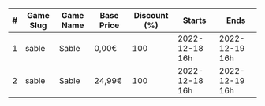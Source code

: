 |#|Game Slug|Game Name|Base Price|Discount (%)|Starts|Ends|
|---|---|---|---|---|---|---|
|1|sable|Sable|0,00€|100|2022-12-18 16h|2022-12-19 16h|
|2|sable|Sable|24,99€|100|2022-12-18 16h|2022-12-19 16h|
